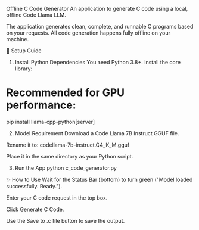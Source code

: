 Offline C Code Generator
An application to generate C code using a local, offline Code Llama LLM.

The application generates clean, complete, and runnable C programs based on your requests. All code generation happens fully offline on your machine.

🚀 Setup Guide
1. Install Python Dependencies
You need Python 3.8+. Install the core library:

# Recommended for GPU performance:
pip install llama-cpp-python[server]

2. Model Requirement
Download a Code Llama 7B Instruct GGUF file.

Rename it to: codellama-7b-instruct.Q4_K_M.gguf

Place it in the same directory as your Python script.

3. Run the App
python c_code_generator.py

✨ How to Use
Wait for the Status Bar (bottom) to turn green ("Model loaded successfully. Ready.").

Enter your C code request in the top box.

Click Generate C Code.

Use the Save to .c file button to save the output.

